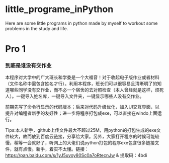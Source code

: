 # little_programe_inPython
Here are some little programs in python made by myself to workout some problems in the study and life.
# Pro 1
### 到底是谁没有交作业
本程序对大学中的广大班长和学委是一个大福音！对于收起电子版作业或者材料（文件名称中需包含姓名才行）。利用本程序，班长们可以很容易且清晰明了的知道哪些同学没有交作业，而不必一个宿舍的去对照检查（本人曾经就是这样，烦死人）。一键导入姓名库，一键导入文件夹，一键显示哪些人没有交作业。

前期先写了命令行显示的代码版本；后来对代码升级优化，加入UI交互界面，以提升对编程者新手的友好性；进一步将程序打包成exe，可以直接在windo上面运行。


Tips:本人新手，github上传文件最大不超过25M，用python的打包生成的exe文件较大，故而放到百度云链接，分享给大家。另外，大家打开程序的时候可能较慢，稍等一会就好了，听网上的大佬们说python打包的程序exe包含很多链接文件，就有点慢。新手，着实不太懂。链接：https://pan.baidu.com/s/1yJ5uvoy80Sc0a7oRtecnJw & 提取码：4bdi

